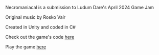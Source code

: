 Necromaniacal is a submission to Ludum Dare's April 2024 Game Jam

Original music by Rosko Vair

Created in Unity and coded in C#

Check out the game's code [here](https://github.com/Nathan-Amiri/Necromaniacal/tree/main/Assets/Scripts)

Play the game [here](https://machine-box.itch.io/necromanical)
